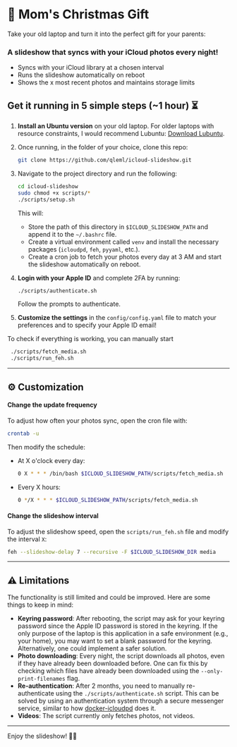 # 🎁 Mom's Christmas Gift

Take your old laptop and turn it into the perfect gift for your parents: 

### A slideshow that syncs with your iCloud photos every night! 

* Syncs with your iCloud library at a chosen interval 
* Runs the slideshow automatically on reboot 
* Shows the x most recent photos and maintains storage limits 

## Get it running in 5 simple steps (~1 hour) ⏳

1. **Install an Ubuntu version** on your old laptop. For older laptops with resource constraints, I would recommend Lubuntu: [Download Lubuntu](https://lubuntu.me/downloads/).
2. Once running, in the folder of your choice, clone this repo:
   ```bash
   git clone https://github.com/qleml/icloud-slideshow.git
   ```
3. Navigate to the project directory and run the following:
   ```bash
   cd icloud-slideshow
   sudo chmod +x scripts/*
   ./scripts/setup.sh
   ```
   This will:
   * Store the path of this directory in `$ICLOUD_SLIDESHOW_PATH` and append it to the `~/.bashrc` file.
   * Create a virtual environment called `venv` and install the necessary packages (`icloudpd`, `feh`, `pyyaml`, etc.).
   * Create a cron job to fetch your photos every day at 3 AM and start the slideshow automatically on reboot.
   
4. **Login with your Apple ID** and complete 2FA by running:
   ```bash
   ./scripts/authenticate.sh
   ```
   Follow the prompts to authenticate. 

5. **Customize the settings** in the `config/config.yaml` file to match your preferences and to specify your Apple ID email!

To check if everything is working, you can manually start 
  ```bash
   ./scripts/fetch_media.sh
   ./scripts/run_feh.sh
   ```

---

## ⚙️ Customization

#### Change the update frequency 

To adjust how often your photos sync, open the cron file with:
```bash
crontab -u
```

Then modify the schedule:
- At X o'clock every day:
   ```bash
   0 X * * * /bin/bash $ICLOUD_SLIDESHOW_PATH/scripts/fetch_media.sh
   ```

- Every X hours:
   ```bash
   0 */X * * * $ICLOUD_SLIDESHOW_PATH/scripts/fetch_media.sh
   ```

#### Change the slideshow interval 

To adjust the slideshow speed, open the `scripts/run_feh.sh` file and modify the interval `X`:
```bash
feh --slideshow-delay 7 --recursive -F $ICLOUD_SLIDESHOW_DIR media
```

---

## ⚠️ Limitations

The functionality is still limited and could be improved. Here are some things to keep in mind:

- **Keyring password**: After rebooting, the script may ask for your keyring password since the Apple ID password is stored in the keyring. If the only purpose of the laptop is this application in a safe environment (e.g., your home), you may want to set a blank password for the keyring. Alternatively, one could implement a safer solution.
- **Photo downloading**: Every night, the script downloads all photos, even if they have already been downloaded before. One can fix this by checking which files have already been downloaded using the `--only-print-filenames` flag.
- **Re-authentication**: After 2 months, you need to manually re-authenticate using the `./scripts/authenticate.sh` script. This can be solved by using an authentication system through a secure messenger service, similar to how [docker-icloudpd](https://github.com/boredazfcuk/docker-icloudpd) does it.
- **Videos**: The script currently only fetches photos, not videos.

---

Enjoy the slideshow! 🎄✨
